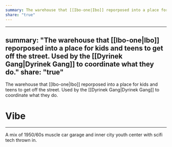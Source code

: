 ```yaml
---
summary: The warehouse that [[Ibo-one|Ibo]] reporposed into a place for kids and teens to get off the street. Used by the [[Dyrinek Gang|Dyrinek Gang]] to coordinate what they do.
share: "true"
---
```

---
summary: "The warehouse that [[Ibo-one|Ibo]] reporposed into a place for kids and teens to get off the street. Used by the [[Dyrinek Gang|Dyrinek Gang]] to coordinate what they do."
share: "true"
---

The warehouse that [[Ibo-one|Ibo]] reporposed into a place for kids and teens to get off the street. Used by the [[Dyrinek Gang|Dyrinek Gang]] to coordinate what they do.

# Vibe

---

A mix of 1950/60s muscle car garage and inner city youth center with scifi tech thrown in.
